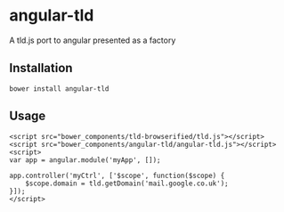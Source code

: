 # angular-tld
A tld.js port to angular presented as a factory

## Installation
```
bower install angular-tld
```

## Usage
```
<script src="bower_components/tld-browserified/tld.js"></script>
<script src="bower_components/angular-tld/angular-tld.js"></script>
<script>
var app = angular.module('myApp', []);

app.controller('myCtrl', ['$scope', function($scope) {
    $scope.domain = tld.getDomain('mail.google.co.uk');
}]);
</script>
```
